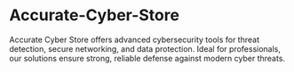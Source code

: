 # Accurate-Cyber-Store
Accurate Cyber Store offers advanced cybersecurity tools for threat detection, secure networking, and data protection. Ideal for professionals, our solutions ensure strong, reliable defense against modern cyber threats.

